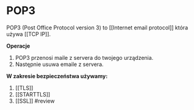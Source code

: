 # POP3
POP3 (Post Office Protocol version 3) to [[Internet email protocol]] która używa [[TCP IP]].

**Operacje**
1. POP3 przenosi maile z servera do twojego urządzenia.
2. Następnie usuwa emaile z servera.

**W zakresie bezpieczeństwa używamy:**
1. [[TLS]]
2. [[STARTTLS]]
3. [[SSL]] #review